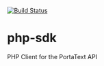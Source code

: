 [![Build Status](https://travis-ci.org/PortaText/php-sdk.svg)](https://travis-ci.org/PortaText/php-sdk)

# php-sdk
PHP Client for the PortaText API
